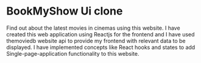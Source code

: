 # BookMyShow Ui clone

Find out about the latest movies in cinemas using this website. I have created this web application using Reactjs for the frontend and I have used themoviedb website api to provide my frontend with relevant data to be displayed. I have implemented concepts like React hooks and states to add Single-page-application functionality to this website.
